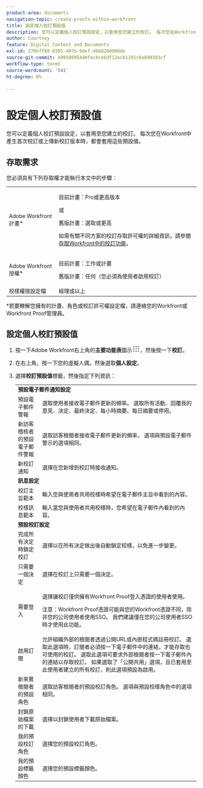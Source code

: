 ```yaml
---
product-area: documents
navigation-topic: create-proofs-within-workfront
title: 設定個人校訂預設值
description: 您可以定義個人校訂預設設定，以套用至您建立的校訂。 每次您在Workfront中產生首次校訂或上傳新校訂版本時，都會套用這些預設值。
author: Courtney
feature: Digital Content and Documents
exl-id: 278bff89-0305-407b-9def-d06820d908de
source-git-commit: 49950895440fec8cebdf12ec81191c6e890383cf
workflow-type: tm+mt
source-wordcount: '541'
ht-degree: 0%

---
```


# 設定個人校訂預設值

您可以定義個人校訂預設設定，以套用至您建立的校訂。 每次您在Workfront中產生首次校訂或上傳新校訂版本時，都會套用這些預設值。

## 存取需求

您必須具有下列存取權才能執行本文中的步驟：

<table style="table-layout:auto"> 
 <col> 
 <col> 
 <tbody> 
  <tr> 
   <td role="rowheader">Adobe Workfront計畫*</td> 
   <td> <p>目前計畫：Pro或更高版本</p> <p>或</p> <p>舊版計畫：選取或更高</p> <p>如需有關不同方案的校訂存取許可權的詳細資訊，請參閱<a href="/help/quicksilver/administration-and-setup/manage-workfront/configure-proofing/access-to-proofing-functionality.md" class="MCXref xref">存取Workfront中的校訂功能</a>。</p> </td> 
  </tr> 
  <tr> 
   <td role="rowheader">Adobe Workfront授權*</td> 
   <td> <p>目前計畫：工作或計畫</p> <p>舊版計畫：任何（您必須為使用者啟用校訂）</p> </td> 
  </tr> 
  <tr> 
   <td role="rowheader">校樣權限設定檔 </td> 
   <td>經理或以上</td> 
  </tr> 
 </tbody> 
</table>

&#42;若要瞭解您擁有的計畫、角色或校訂許可權設定檔，請連絡您的Workfront或Workfront Proof管理員。

## 設定個人校訂預設值

1. 按一下Adobe Workfront右上角的&#x200B;**主要功能表**&#x200B;圖示![](assets/main-menu-icon.png)，然後按一下&#x200B;**校訂**。

1. 在右上角，按一下您的虛擬人偶，然後選取&#x200B;**個人設定**。
1. 選擇&#x200B;**校訂預設值**&#x200B;標籤，然後指定下列資訊：

   <table style="table-layout:auto"> 
    <col> 
    <col> 
    <tbody> 
     <tr> 
      <td colspan="2"><strong>預設電子郵件通知設定</strong> </td> 
     </tr> 
     <tr> 
      <td>預設電子郵件警報</td> 
      <td>選取使用者接收電子郵件更新的頻率。 選取所有活動、回覆我的意見、決定、最終決定、每小時摘要、每日摘要或停用。</td> 
     </tr> 
     <tr> 
      <td>新訪客稽核者的預設電子郵件警報</td> 
      <td>選取訪客檢閱者接收電子郵件更新的頻率。 選項與預設電子郵件警示的選項相同。</td> 
     </tr> 
     <tr> 
      <td>新校訂通知</td> 
      <td>選擇在您新增到校訂時接收通知。</td> 
     </tr> 
     <tr> 
      <td colspan="2"><strong>訊息設定</strong> </td> 
     </tr> 
     <tr> 
      <td>校訂主旨範本</td> 
      <td>輸入您與使用者共用校樣時希望在電子郵件主旨中看到的內容。</td> 
     </tr> 
     <tr> 
      <td>校樣訊息範本</td> 
      <td>輸入當您與使用者共用校樣時，您希望在電子郵件內看到的內容。</td> 
     </tr> 
     <tr> 
      <td colspan="2"><strong>預設校訂設定</strong> </td> 
     </tr> 
     <tr> 
      <td>完成所有決定時鎖定校訂</td> 
      <td>選擇以在所有決定做出後自動鎖定校樣，以免進一步變更。</td> 
     </tr> 
     <tr> 
      <td>只需要一個決定</td> 
      <td>選擇在校訂上只需要一個決定。</td> 
     </tr> 
     <tr> 
      <td>需要登入</td> 
      <td> <p>選擇讓校訂僅供擁有Workfront Proof登入憑證的使用者使用。</p> <p>注意：Workfront Proof憑證可能與您的Workfront憑證不同，除非您的公司使用者使用SSO。 我們建議僅在您的公司使用者SSO時才使用此功能。</p> </td> 
     </tr> 
     <tr> 
      <td>啟用訂閱</td> 
      <td>允許組織外部的檢閱者透過公開URL或內嵌程式碼註冊校訂。 選取此選項時，訂閱者必須按一下電子郵件中的連結，才能存取也可使用的校訂。 選取此選項可要求外部檢閱者按一下電子郵件內的連結以存取校訂。 如果選取了「公開共用」選項，且已套用至此使用者建立的所有校訂，則此選項預設為啟用。 </td> 
     </tr> 
     <tr> 
      <td>新來賓檢閱者的預設角色</td> 
      <td>選取訪客檢閱者的預設校訂角色。 選項與預設校樣角色中的選項相同。</td> 
     </tr> 
     <tr> 
      <td>封鎖原始檔案的下載</td> 
      <td>選擇以封鎖使用者下載原始檔案。 </td> 
     </tr> 
     <tr> 
      <td>我的預設校訂角色</td> 
      <td>選擇您的預設校訂角色。 </td> 
     </tr> 
     <tr> 
      <td>我的預設標籤顏色</td> 
      <td>選擇您的預設標籤顏色。 </td> 
     </tr> 
    </tbody> 
   </table>
